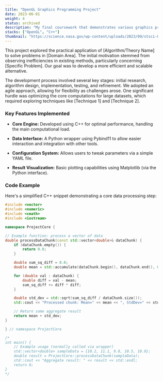 ```yaml
---
title: "OpenGL Graphics Programming Project"
date: 2023-06-01
weight: 4
status: archived
description: "My final coursework that demonstrates various graphics programming techniques with OpenGL and C++."
stacks: ["OpenGL", "C++"]
thumbnail: "https://science.nasa.gov/wp-content/uploads/2023/09/stsci-01ga76rm0c11w977jrhgj5j26x-2.png?w=1024"
---
```


This project explored the practical application of [Algorithm/Theory Name] to solve problems in [Domain Area]. The initial motivation stemmed from observing inefficiencies in existing methods, particularly concerning [Specific Problem]. Our goal was to develop a more efficient and scalable alternative.

The development process involved several key stages: initial research, algorithm design, implementation, testing, and refinement. We adopted an agile approach, allowing for flexibility as challenges arose. One significant hurdle was optimizing the core computations for large datasets, which required exploring techniques like [Technique 1] and [Technique 2].

### Key Features Implemented

* **Core Engine:** Developed using C++ for optimal performance, handling the main computational load.

* **Data Interface:** A Python wrapper using Pybind11 to allow easier interaction and integration with other tools.

* **Configuration System:** Allows users to tweak parameters via a simple YAML file.

* **Result Visualization:** Basic plotting capabilities using Matplotlib (via the Python interface).

### Code Example

Here's a simplified C++ snippet demonstrating a core data processing step:

```cpp
#include <vector>
#include <numeric>
#include <cmath>
#include <iostream>

namespace ProjectCore {

// Example function: process a vector of data
double processDataChunk(const std::vector<double>& dataChunk) {
    if (dataChunk.empty()) {
        return 0.0;
    }

    double sum_sq_diff = 0.0;
    double mean = std::accumulate(dataChunk.begin(), dataChunk.end(), 0.0) / dataChunk.size();

    for (double val : dataChunk) {
        double diff = val - mean;
        sum_sq_diff += diff * diff;
    }

    double std_dev = std::sqrt(sum_sq_diff / dataChunk.size());
    std::cout << "Processed chunk: Mean=" << mean << ", StdDev=" << std_dev << std::endl;

    // Return some aggregate result
    return mean + std_dev;
}

} // namespace ProjectCore

/*
int main() {
    // Example usage (normally called via wrapper)
    std::vector<double> sampleData = {10.2, 11.1, 9.8, 10.5, 10.9};
    double result = ProjectCore::processDataChunk(sampleData);
    std::cout << "Aggregate result: " << result << std::endl;
    return 0;
}
*/